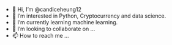 - 👋 Hi, I’m @candiceheung12
- 👀 I’m interested in Python, Cryptocurrency and data science.
- 🌱 I’m currently learning machine learning.
- 💞️ I’m looking to collaborate on ...
- 📫 How to reach me ...

<!---
candiceheung12/candiceheung12 is a ✨ special ✨ repository because its `README.md` (this file) appears on your GitHub profile.
You can click the Preview link to take a look at your changes.
--->
